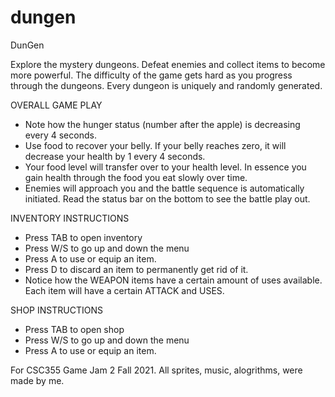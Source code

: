 # dungen
DunGen

Explore the mystery dungeons. Defeat enemies and collect items to become more powerful. The difficulty of the game gets hard as you progress through the dungeons. Every dungeon is uniquely and randomly generated.

OVERALL GAME PLAY
- Note how the hunger status (number after the apple) is decreasing every 4 seconds.
- Use food to recover your belly. If your belly reaches zero, it will decrease your health by 1 every 4 seconds.
- Your food level will transfer over to your health level. In essence you gain health through the food you eat slowly over time.
- Enemies will approach you and the battle sequence is automatically initiated. Read the status bar on the bottom to see the battle play out.

INVENTORY INSTRUCTIONS
- Press TAB to open inventory
- Press W/S to go up and down the menu
- Press A to use or equip an item.
- Press D to discard an item to permanently get rid of it.
- Notice how the WEAPON items have a certain amount of uses available.
Each item will have a certain ATTACK and USES.

SHOP INSTRUCTIONS
- Press TAB to open shop
- Press W/S to go up and down the menu
- Press A to use or equip an item.

For CSC355 Game Jam 2 Fall 2021. All sprites, music, alogrithms, were made by me.
